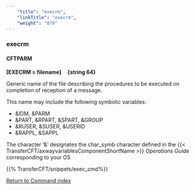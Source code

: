 ```yaml
---
    "title": "execrm",
    "linkTitle": "execrm",
    "weight": "870"
---
```

<span id="execrm"></span>

### execrm

<span id="execrm_CFTPARM"></span>

#### CFTPARM

****[EXECRM = filename]
    {string 64}****

Generic name of the file describing
the procedures to be executed on completion of reception of a message.

This name may include the following symbolic variables:

- &IDM, &PARM
- &PART, &RPART,
    &SPART, &GROUP
- &RUSER, &SUSER,
    &USERID
- &RAPPL, &SAPPL

The character ‘&’ designates the char_symb character defined in
the {{< TransferCFT/axwayvariablesComponentShortName  >}} *Operations Guide* corresponding to your OS

{{% TransferCFT/snippets/exec_cmd%}}

[Return to Command index](../../)
